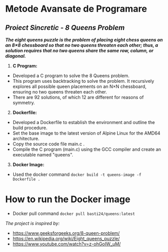 # Metode Avansate de Programare
## *Proiect Sincretic - 8 Queens Problem*

***The eight queens puzzle is the problem of placing eight chess queens on an 8×8 chessboard so that no two queens threaten each other; thus, a solution requires that no two queens share the same row, column, or diagonal.***

1. **C Program:**
- Developed a C program to solve the 8 Queens problem.
- This program uses backtracking to solve the problem. It recursively explores all possible queen placements on an N×N chessboard, 
  ensuring no two queens threaten each other. 
- There are 92 solutions, of which 12 are different for reasons of symmetry.

2. **Dockerfile:**
- Developed a Dockerfile to establish the environment and outline the build procedure.
- Set the base image to the latest version of Alpine Linux for the AMD64 architecture.
- Copy the source code file main.c .
- Compile the C program (main.c) using the GCC compiler and create an executable named "queens".

3. **Docker Image:**
- Used the docker command ```docker build -t queens-image -f Dockerfile .```

# How to run the Docker image
- Docker pull command ```docker pull basti24/queens:latest```

*The project is inspired by:*
- https://www.geeksforgeeks.org/8-queen-problem/
- https://en.wikipedia.org/wiki/Eight_queens_puzzle/
- https://www.youtube.com/watch?v=z-ohGoIW_uM/
